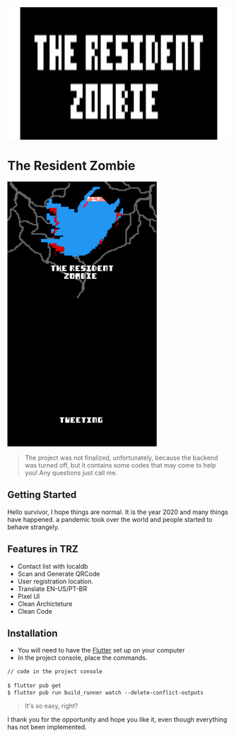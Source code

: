 <img src ="assets/images/TRZ.png" height="300em"/>

# The Resident Zombie

<img src ="assets/gifs/presentation.gif" height="600em"/>

> The project was not finalized, unfortunately, because the backend was turned off, but it contains some codes that may come to help you! Any questions just call me.

## Getting Started

Hello survivor, I hope things are normal. It is the year 2020 and many things have happened. a pandemic took over the world and people started to behave strangely.

## Features in TRZ
- Contact list with localdb
- Scan and Generate QRCode
- User registration location.
- Translate EN-US/PT-BR
- Pixel UI
- Clean Archicteture
- Clean Code


## Installation
- You will need to have the [Flutter](https://flutter.dev/docs/get-started/install) set up on your computer
- In the project console, place the commands.

```shell
// code in the project console

$ flutter pub get
$ flutter pub run build_runner watch --delete-conflict-outputs
```

> It's so easy, right?

I thank you for the opportunity and hope you like it, even though everything has not been implemented.
